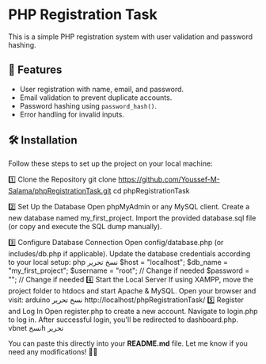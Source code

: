 # PHP Registration Task

This is a simple PHP registration system with user validation and password hashing.

## 📌 Features
- User registration with name, email, and password.
- Email validation to prevent duplicate accounts.
- Password hashing using `password_hash()`.
- Error handling for invalid inputs.

## 🛠 Installation

Follow these steps to set up the project on your local machine:

1️⃣ Clone the Repository
git clone https://github.com/Youssef-M-Salama/phpRegistrationTask.git
cd phpRegistrationTask

2️⃣ Set Up the Database
Open phpMyAdmin or any MySQL client.
Create a new database named my_first_project.
Import the provided database.sql file (or copy and execute the SQL dump manually).

3️⃣ Configure Database Connection
Open config/database.php (or includes/db.php if applicable).
Update the database credentials according to your local setup:
php
نسخ
تحرير
$host = "localhost";
$db_name = "my_first_project";
$username = "root";  // Change if needed
$password = "";      // Change if needed
4️⃣ Start the Local Server
If using XAMPP, move the project folder to htdocs and start Apache & MySQL.
Open your browser and visit:
arduino
نسخ
تحرير
http://localhost/phpRegistrationTask/
5️⃣ Register and Log In
Open register.php to create a new account.
Navigate to login.php to log in.
After successful login, you'll be redirected to dashboard.php.
vbnet
نسخh
تحرير

You can paste this directly into your **README.md** file. Let me know if you need any modifications! 🚀😊






